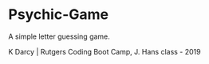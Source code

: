 # Psychic-Game

A simple letter guessing game.

K Darcy | Rutgers Coding Boot Camp, J. Hans class - 2019